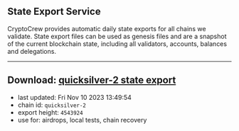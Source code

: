 ## State Export Service
CryptoCrew provides automatic daily state exports for all chains we validate. State export files can be used as genesis files and are a snapshot of the current blockchain state, including all validators, accounts, balances and delegations.

---
**Download: [quicksilver-2 state export](https://dl.ccvalidators.com/SERVICE/quicksilver/quicksilver-2_export_4543924.json)**
---

- last updated: Fri Nov 10 2023 13:49:54
- chain id: `quicksilver-2`
- export height: `4543924`
- use for: airdrops, local tests, chain recovery
